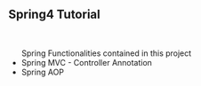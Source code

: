 <H2>Spring4 Tutorial</H2>
<br/>
<ul>Spring Functionalities contained in this project
<li>Spring MVC - Controller Annotation</li>
<li>Spring AOP</li>
</ul>